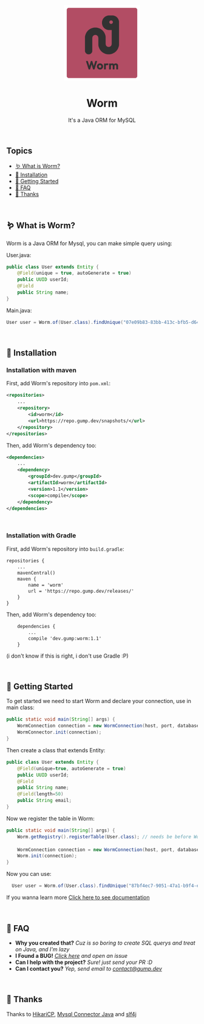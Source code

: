 <div align="center">
    <img width="200px" src="worm.png" />
    <h1>Worm</h1>
    <p>It's a Java ORM for MySQL</p>
</div>

<br>

## Topics
- [🪱 What is Worm?](#whatismars)
- [🔧 Installation](#installation)
- [📝 Getting Started](#getting-started)
- [🤔 FAQ](#faq)
- [🙏 Thanks](#thanks)

<br>
<a id="whatismars"></a>

## 🪱 What is Worm?

Worm is a Java ORM for Mysql, you can make simple query using:


User.java:
```java
public class User extends Entity {
    @Field(unique = true, autoGenerate = true)
    public UUID userId;
    @Field
    public String name;
}
```


Main.java:
```java
User user = Worm.of(User.class).findUnique("07e09b83-83bb-413c-bfb5-d64e8742f8f0");
```


<br>
<a id="installation"></a>

## 🔧 Installation

### Installation with maven
First, add Worm's repository into ```pom.xml```:
```xml
<repositories>
    ...
    <repository>
        <id>worm</id>
        <url>https://repo.gump.dev/snapshots/</url>
    </repository>
</repositories>
```

Then, add Worm's dependency too:
```xml
<dependencies>
    ...
    <dependency>
        <groupId>dev.gump</groupId>
        <artifactId>worm</artifactId>
        <version>1.1</version>
        <scope>compile</scope>
    </dependency>
</dependencies>
```

<br>

### Installation with Gradle
First, add Worm's repository into ```build.gradle```:
```
repositories {
    ...
    mavenCentral()
    maven {
        name = 'worm'
        url = 'https://repo.gump.dev/releases/'
    }
}
```

Then, add Worm's dependency too:
```
    dependencies {
        ...
        compile 'dev.gump:worm:1.1'
    }
```
(i don't know if this is right, i don't use Gradle :P)

<br>
<a id="getting-started"></a>

## 📝 Getting Started

To get started we need to start Worm and declare your connection, use in main class:
```java
public static void main(String[] args) {
    WormConnection connection = new WormConnection(host, port, database, user, password);
    WormConnector.init(connection);
}
```

Then create a class that extends Entity:
```java
public class User extends Entity {
    @Field(unique=true, autoGenerate = true)
    public UUID userId; 
    @Field
    public String name;
    @Field(length=50)
    public String email;
}
```

Now we register the table in Worm:
```java
public static void main(String[] args) {
    Worm.getRegistry().registerTable(User.class); // needs be before Worm.init()
        
    WormConnection connection = new WormConnection(host, port, database, user, password);
    Worm.init(connection);
}
```

Now you can use:
```java
  User user = Worm.of(User.class).findUnique("87bf4ec7-9051-47a1-b9f4-eea9b9ed8959");
```

If you wanna learn more [Click here to see documentation](https://github.com/GumpDev/worm/wiki) 

<br>
<a id="faq"></a>

## 🤔 FAQ

- **Why you created that?** *Cuz is so boring to create SQL querys and treat on Java, and I'm lazy*
- **I Found a BUG!** *[Click here](https://github.com/GumpDev/worm/issues) and open an issue*
- **Can I help with the project?** *Sure! just send your PR :D*
- **Can I contact you?** *Yep, send email to contact@gump.dev*

<br>
<a id="thanks"></a>

## 🙏 Thanks
Thanks to [HikariCP](https://mvnrepository.com/artifact/com.zaxxer/HikariCP), [Mysql Connector Java](https://mvnrepository.com/artifact/mysql/mysql-connector-java) and [slf4j](https://mvnrepository.com/artifact/org.slf4j)
